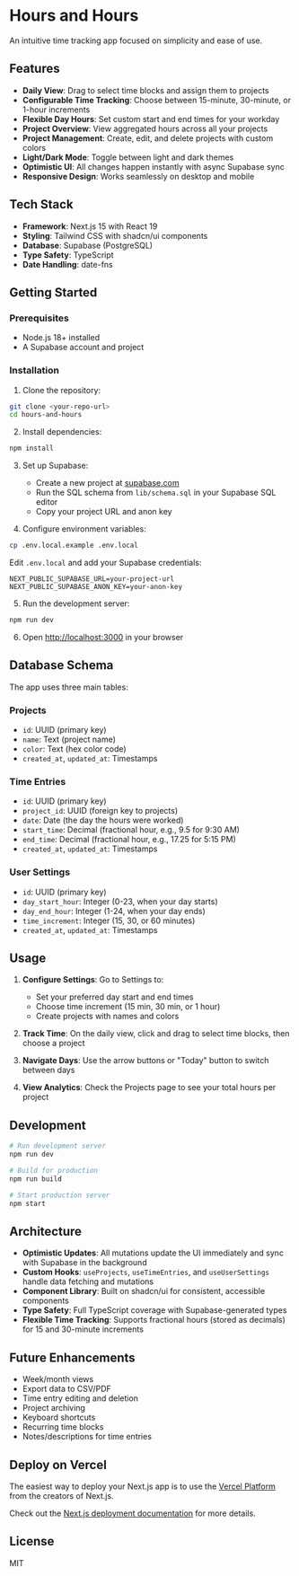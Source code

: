 # Hours and Hours

An intuitive time tracking app focused on simplicity and ease of use.

## Features

- **Daily View**: Drag to select time blocks and assign them to projects
- **Configurable Time Tracking**: Choose between 15-minute, 30-minute, or 1-hour increments
- **Flexible Day Hours**: Set custom start and end times for your workday
- **Project Overview**: View aggregated hours across all your projects
- **Project Management**: Create, edit, and delete projects with custom colors
- **Light/Dark Mode**: Toggle between light and dark themes
- **Optimistic UI**: All changes happen instantly with async Supabase sync
- **Responsive Design**: Works seamlessly on desktop and mobile

## Tech Stack

- **Framework**: Next.js 15 with React 19
- **Styling**: Tailwind CSS with shadcn/ui components
- **Database**: Supabase (PostgreSQL)
- **Type Safety**: TypeScript
- **Date Handling**: date-fns

## Getting Started

### Prerequisites

- Node.js 18+ installed
- A Supabase account and project

### Installation

1. Clone the repository:
```bash
git clone <your-repo-url>
cd hours-and-hours
```

2. Install dependencies:
```bash
npm install
```

3. Set up Supabase:
   - Create a new project at [supabase.com](https://supabase.com)
   - Run the SQL schema from `lib/schema.sql` in your Supabase SQL editor
   - Copy your project URL and anon key

4. Configure environment variables:
```bash
cp .env.local.example .env.local
```

Edit `.env.local` and add your Supabase credentials:
```
NEXT_PUBLIC_SUPABASE_URL=your-project-url
NEXT_PUBLIC_SUPABASE_ANON_KEY=your-anon-key
```

5. Run the development server:
```bash
npm run dev
```

6. Open [http://localhost:3000](http://localhost:3000) in your browser

## Database Schema

The app uses three main tables:

### Projects
- `id`: UUID (primary key)
- `name`: Text (project name)
- `color`: Text (hex color code)
- `created_at`, `updated_at`: Timestamps

### Time Entries
- `id`: UUID (primary key)
- `project_id`: UUID (foreign key to projects)
- `date`: Date (the day the hours were worked)
- `start_time`: Decimal (fractional hour, e.g., 9.5 for 9:30 AM)
- `end_time`: Decimal (fractional hour, e.g., 17.25 for 5:15 PM)
- `created_at`, `updated_at`: Timestamps

### User Settings
- `id`: UUID (primary key)
- `day_start_hour`: Integer (0-23, when your day starts)
- `day_end_hour`: Integer (1-24, when your day ends)
- `time_increment`: Integer (15, 30, or 60 minutes)
- `created_at`, `updated_at`: Timestamps

## Usage

1. **Configure Settings**: Go to Settings to:
   - Set your preferred day start and end times
   - Choose time increment (15 min, 30 min, or 1 hour)
   - Create projects with names and colors

2. **Track Time**: On the daily view, click and drag to select time blocks, then choose a project

3. **Navigate Days**: Use the arrow buttons or "Today" button to switch between days

4. **View Analytics**: Check the Projects page to see your total hours per project

## Development

```bash
# Run development server
npm run dev

# Build for production
npm run build

# Start production server
npm start
```

## Architecture

- **Optimistic Updates**: All mutations update the UI immediately and sync with Supabase in the background
- **Custom Hooks**: `useProjects`, `useTimeEntries`, and `useUserSettings` handle data fetching and mutations
- **Component Library**: Built on shadcn/ui for consistent, accessible components
- **Type Safety**: Full TypeScript coverage with Supabase-generated types
- **Flexible Time Tracking**: Supports fractional hours (stored as decimals) for 15 and 30-minute increments

## Future Enhancements

- Week/month views
- Export data to CSV/PDF
- Time entry editing and deletion
- Project archiving
- Keyboard shortcuts
- Recurring time blocks
- Notes/descriptions for time entries

## Deploy on Vercel

The easiest way to deploy your Next.js app is to use the [Vercel Platform](https://vercel.com/new?utm_medium=default-template&filter=next.js&utm_source=create-next-app&utm_campaign=create-next-app-readme) from the creators of Next.js.

Check out the [Next.js deployment documentation](https://nextjs.org/docs/app/building-your-application/deploying) for more details.

## License

MIT
